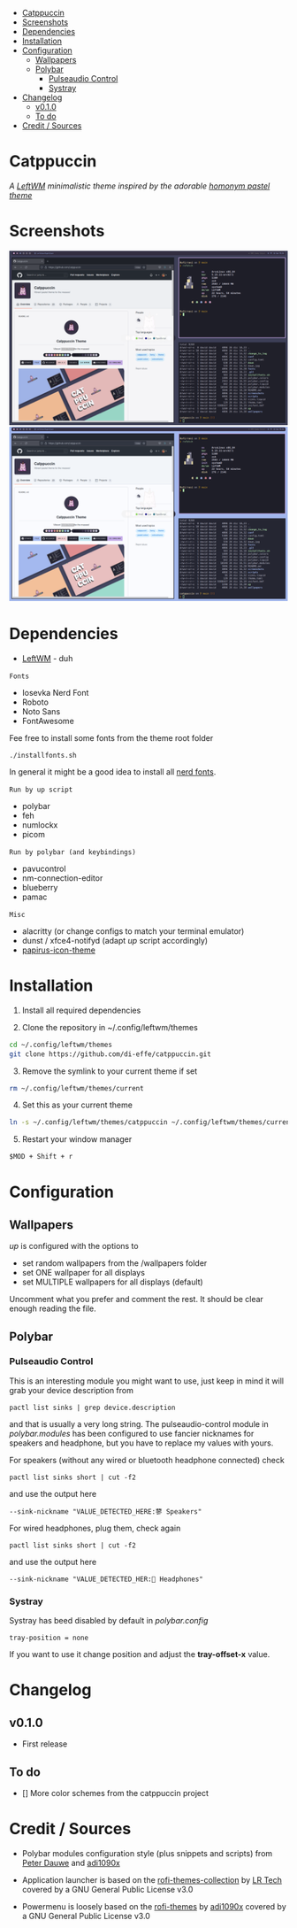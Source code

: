 - [Catppuccin](#catppuccin)
- [Screenshots](#screenshots)
- [Dependencies](#dependencies)
- [Installation](#installation)
- [Configuration](#configuration)
  - [Wallpapers](#wallpapers)
  - [Polybar](#polybar)
    - [Pulseaudio Control](#pulseaudio-control)
    - [Systray](#systray)
- [Changelog](#changelog)
  - [v0.1.0](#v010)
  - [To do](#to-do)
- [Credit / Sources](#credit--sources)


# Catppuccin
*A [LeftWM](https://github.com/leftwm/leftwm) minimalistic theme inspired by the adorable [homonym pastel theme](https://github.com/catppuccin)*



# Screenshots
![screenshot1](./screenshots/screenshot1.png)
![screenshot2](./screenshots/screenshot2.png)

# Dependencies

- [LeftWM](https://github.com/leftwm/leftwm) - duh

`Fonts`
- Iosevka Nerd Font
- Roboto
- Noto Sans
- FontAwesome

Fee free to install some fonts from the theme root folder
```
./installfonts.sh
```

In general it might be a good idea to install all [nerd fonts](https://www.nerdfonts.com/).

`Run by up script`

- polybar
- feh
- numlockx
- picom     

`Run by polybar (and keybindings)`

- pavucontrol
- nm-connection-editor
- blueberry
- pamac


`Misc`
- alacritty (or change configs to match your terminal emulator)
- dunst / xfce4-notifyd  (adapt *up* script accordingly)
- [papirus-icon-theme](https://github.com/PapirusDevelopmentTeam/papirus-icon-theme)


# Installation
1. Install all required dependencies

2. Clone the repository in ~/.config/leftwm/themes

```BASH
cd ~/.config/leftwm/themes
git clone https://github.com/di-effe/catppuccin.git
```

3. Remove the symlink to your current theme if set

```BASH
rm ~/.config/leftwm/themes/current
```
4. Set this as your current theme

```BASH
ln -s ~/.config/leftwm/themes/catppuccin ~/.config/leftwm/themes/current
```

5. Restart your window manager

```Default shortcut
$MOD + Shift + r
```



# Configuration 

## Wallpapers

*up* is configured with the options to
- set random wallpapers from the /wallpapers folder
- set ONE wallpaper for all displays
- set MULTIPLE wallpapers for all displays (default)

Uncomment what you prefer and comment the rest. It should be clear enough reading the file.


## Polybar

### Pulseaudio Control
This is an interesting module you might want to use, just keep in mind it will grab your device description from

```
pactl list sinks | grep device.description
```

and that is usually a very long string.
The pulseaudio-control module in *polybar.modules* has been configured to use fancier nicknames for speakers and headphone, but you have to replace my values with yours.

For speakers (without any wired or bluetooth headphone connected) check
```
pactl list sinks short | cut -f2
```

and use the output here
```
--sink-nickname "VALUE_DETECTED_HERE:蓼 Speakers" 
```

For wired headphones, plug them, check again
```
pactl list sinks short | cut -f2
```

and use the output here
```
--sink-nickname "VALUE_DETECTED_HER: Headphones"
```


### Systray
Systray has beed disabled by default in *polybar.config*
```
tray-position = none
```
If you want to use it change position and adjust the **tray-offset-x** value.




# Changelog

## v0.1.0
- First release


## To do
- [] More color schemes from the catppuccin project



# Credit / Sources

- Polybar modules configuration style (plus snippets and scripts) from [Peter Dauwe](https://github.com/PeterDauwe) and [adi1090x](https://github.com/adi1090x/polybar-themes)

- Application launcher is based on the [rofi-themes-collection](https://github.com/lr-tech/rofi-themes-collection) by [LR Tech](https://github.com/lr-tech) covered by a GNU General Public License v3.0

- Powermenu is loosely based on the [rofi-themes](hhttps://github.com/adi1090x/rofi) by [adi1090x](https://github.com/adi1090x) covered by a GNU General Public License v3.0

